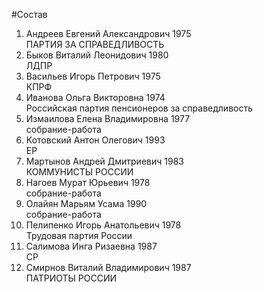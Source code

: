 #Состав
1. Андреев Евгений Александрович 1975   
    ПАРТИЯ ЗА СПРАВЕДЛИВОСТЬ
2. Быков Виталий Леонидович 1980   
    ЛДПР
3. Васильев Игорь Петрович 1975   
    КПРФ
4. Иванова Ольга Викторовна 1974   
    Российская партия пенсионеров за справедливость
5. Измаилова Елена Владимировна 1977   
    собрание-работа
6. Котовский Антон Олегович 1993   
    ЕР
7. Мартынов Андрей Дмитриевич 1983   
    КОММУНИСТЫ РОССИИ
8. Нагоев Мурат Юрьевич 1978   
    собрание-работа
9. Олайян Марьям Усама 1990   
    собрание-работа
10. Пелипенко Игорь Анатольевич 1978   
    Трудовая партия России
11. Салимова Инга Ризаевна 1987   
    СР
12. Смирнов Виталий Владимирович 1987   
    ПАТРИОТЫ РОССИИ
